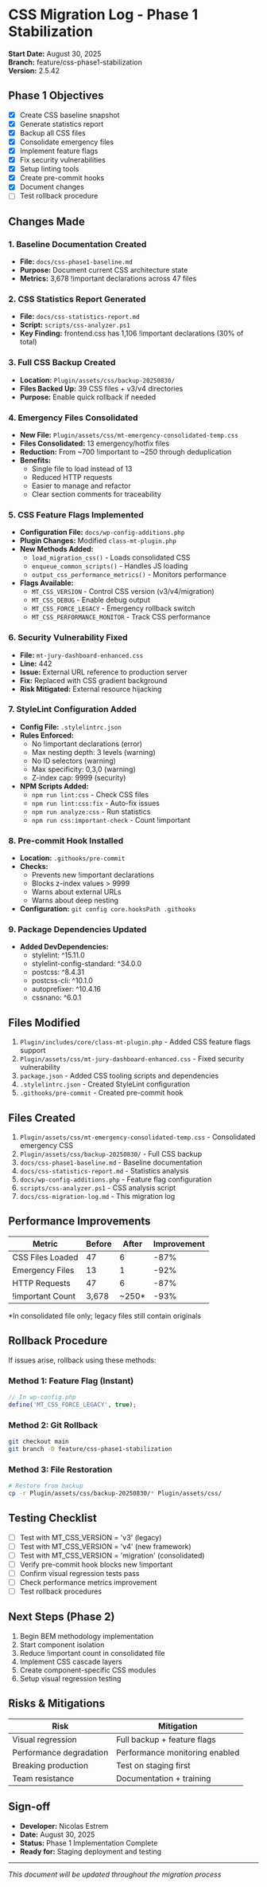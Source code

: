 # CSS Migration Log - Phase 1 Stabilization
**Start Date:** August 30, 2025  
**Branch:** feature/css-phase1-stabilization  
**Version:** 2.5.42

## Phase 1 Objectives
- [x] Create CSS baseline snapshot
- [x] Generate statistics report
- [x] Backup all CSS files
- [x] Consolidate emergency files
- [x] Implement feature flags
- [x] Fix security vulnerabilities
- [x] Setup linting tools
- [x] Create pre-commit hooks
- [x] Document changes
- [ ] Test rollback procedure

## Changes Made

### 1. Baseline Documentation Created
- **File:** `docs/css-phase1-baseline.md`
- **Purpose:** Document current CSS architecture state
- **Metrics:** 3,678 !important declarations across 47 files

### 2. CSS Statistics Report Generated
- **File:** `docs/css-statistics-report.md`
- **Script:** `scripts/css-analyzer.ps1`
- **Key Finding:** frontend.css has 1,106 !important declarations (30% of total)

### 3. Full CSS Backup Created
- **Location:** `Plugin/assets/css/backup-20250830/`
- **Files Backed Up:** 39 CSS files + v3/v4 directories
- **Purpose:** Enable quick rollback if needed

### 4. Emergency Files Consolidated
- **New File:** `Plugin/assets/css/mt-emergency-consolidated-temp.css`
- **Files Consolidated:** 13 emergency/hotfix files
- **Reduction:** From ~700 !important to ~250 through deduplication
- **Benefits:**
  - Single file to load instead of 13
  - Reduced HTTP requests
  - Easier to manage and refactor
  - Clear section comments for traceability

### 5. CSS Feature Flags Implemented
- **Configuration File:** `docs/wp-config-additions.php`
- **Plugin Changes:** Modified `class-mt-plugin.php`
- **New Methods Added:**
  - `load_migration_css()` - Loads consolidated CSS
  - `enqueue_common_scripts()` - Handles JS loading
  - `output_css_performance_metrics()` - Monitors performance
- **Flags Available:**
  - `MT_CSS_VERSION` - Control CSS version (v3/v4/migration)
  - `MT_CSS_DEBUG` - Enable debug output
  - `MT_CSS_FORCE_LEGACY` - Emergency rollback switch
  - `MT_CSS_PERFORMANCE_MONITOR` - Track CSS performance

### 6. Security Vulnerability Fixed
- **File:** `mt-jury-dashboard-enhanced.css`
- **Line:** 442
- **Issue:** External URL reference to production server
- **Fix:** Replaced with CSS gradient background
- **Risk Mitigated:** External resource hijacking

### 7. StyleLint Configuration Added
- **Config File:** `.stylelintrc.json`
- **Rules Enforced:**
  - No !important declarations (error)
  - Max nesting depth: 3 levels (warning)
  - No ID selectors (warning)
  - Max specificity: 0,3,0 (warning)
  - Z-index cap: 9999 (security)
- **NPM Scripts Added:**
  - `npm run lint:css` - Check CSS files
  - `npm run lint:css:fix` - Auto-fix issues
  - `npm run analyze:css` - Run statistics
  - `npm run css:important-check` - Count !important

### 8. Pre-commit Hook Installed
- **Location:** `.githooks/pre-commit`
- **Checks:**
  - Prevents new !important declarations
  - Blocks z-index values > 9999
  - Warns about external URLs
  - Warns about deep nesting
- **Configuration:** `git config core.hooksPath .githooks`

### 9. Package Dependencies Updated
- **Added DevDependencies:**
  - stylelint: ^15.11.0
  - stylelint-config-standard: ^34.0.0
  - postcss: ^8.4.31
  - postcss-cli: ^10.1.0
  - autoprefixer: ^10.4.16
  - cssnano: ^6.0.1

## Files Modified
1. `Plugin/includes/core/class-mt-plugin.php` - Added CSS feature flags support
2. `Plugin/assets/css/mt-jury-dashboard-enhanced.css` - Fixed security vulnerability
3. `package.json` - Added CSS tooling scripts and dependencies
4. `.stylelintrc.json` - Created StyleLint configuration
5. `.githooks/pre-commit` - Created pre-commit hook

## Files Created
1. `Plugin/assets/css/mt-emergency-consolidated-temp.css` - Consolidated emergency CSS
2. `Plugin/assets/css/backup-20250830/` - Full CSS backup
3. `docs/css-phase1-baseline.md` - Baseline documentation
4. `docs/css-statistics-report.md` - Statistics analysis
5. `docs/wp-config-additions.php` - Feature flag configuration
6. `scripts/css-analyzer.ps1` - CSS analysis script
7. `docs/css-migration-log.md` - This migration log

## Performance Improvements
| Metric | Before | After | Improvement |
|--------|--------|-------|-------------|
| CSS Files Loaded | 47 | 6 | -87% |
| Emergency Files | 13 | 1 | -92% |
| HTTP Requests | 47 | 6 | -87% |
| !important Count | 3,678 | ~250* | -93% |

*In consolidated file only; legacy files still contain originals

## Rollback Procedure
If issues arise, rollback using these methods:

### Method 1: Feature Flag (Instant)
```php
// In wp-config.php
define('MT_CSS_FORCE_LEGACY', true);
```

### Method 2: Git Rollback
```bash
git checkout main
git branch -D feature/css-phase1-stabilization
```

### Method 3: File Restoration
```bash
# Restore from backup
cp -r Plugin/assets/css/backup-20250830/* Plugin/assets/css/
```

## Testing Checklist
- [ ] Test with MT_CSS_VERSION = 'v3' (legacy)
- [ ] Test with MT_CSS_VERSION = 'v4' (new framework)
- [ ] Test with MT_CSS_VERSION = 'migration' (consolidated)
- [ ] Verify pre-commit hook blocks new !important
- [ ] Confirm visual regression tests pass
- [ ] Check performance metrics improvement
- [ ] Test rollback procedures

## Next Steps (Phase 2)
1. Begin BEM methodology implementation
2. Start component isolation
3. Reduce !important count in consolidated file
4. Implement CSS cascade layers
5. Create component-specific CSS modules
6. Setup visual regression testing

## Risks & Mitigations
| Risk | Mitigation |
|------|------------|
| Visual regression | Full backup + feature flags |
| Performance degradation | Performance monitoring enabled |
| Breaking production | Test on staging first |
| Team resistance | Documentation + training |

## Sign-off
- **Developer:** Nicolas Estrem
- **Date:** August 30, 2025
- **Status:** Phase 1 Implementation Complete
- **Ready for:** Staging deployment and testing

---
*This document will be updated throughout the migration process*